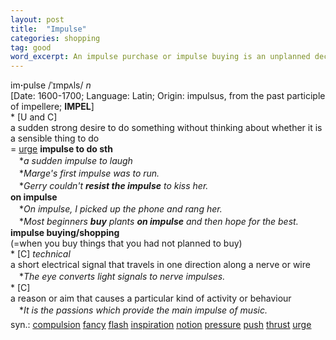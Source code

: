```yaml
---
layout: post
title:  "Impulse"
categories: shopping
tag: good
word_excerpt: An impulse purchase or impulse buying is an unplanned decision to buy a product or service, made just before a purchase.
---
```

<DIV style="MARGIN: 0px 0px 5px">im<B>·</B>pulse /ˈɪmpʌls/ <I>n</I> <BR>[Date: 1600-1700; Language: Latin; Origin: impulsus, from the past participle of impellere; <B>IMPEL</B>]<BR>* [U and C] <BR>a sudden strong desire to do something without thinking about whether it is a sensible thing to do<BR>= <A href="{{ site.baseurl }}/urge"><U>urge</U></A> <B>impulse to do sth</B><BR>　*<I>a sudden impulse to laugh</I><BR>　*<I>Marge's first impulse was to run.</I><BR>　*<I>Gerry couldn't <B>resist the impulse</B> to kiss her.</I><BR><B>on impulse</B><BR>　*<I>On impulse, I picked up the phone and rang her.</I><BR>　*<I>Most beginners <B>buy</B> plants <B>on impulse</B> and then hope for the best.</I><BR><B>impulse buying/shopping</B><BR>(=when you buy things that you had not planned to buy) <BR>* [C] <I>technical</I> <BR>a short electrical signal that travels in one direction along a nerve or wire<BR>　*<I>The eye converts light signals to nerve impulses.</I><BR>* [C] <BR>a reason or aim that causes a particular kind of activity or behaviour<BR>　*<I>It is the passions which provide the main impulse of music.</I></DIV>
<DIV style="MARGIN: 0px 0px 5px">
<DIV style="MARGIN: 4px 0px">syn.: <A href="{{ site.baseurl }}/compulsion"><U>compulsion</U></A> <A href="{{ site.baseurl }}/fancy"><U>fancy</U></A> <A href="{{ site.baseurl }}/flash"><U>flash</U></A> <A href="{{ site.baseurl }}/inspiration"><U>inspiration</U></A> <A href="{{ site.baseurl }}/notion"><U>notion</U></A> <A href="{{ site.baseurl }}/pressure"><U>pressure</U></A> <A href="{{ site.baseurl }}/push"><U>push</U></A> <A href="{{ site.baseurl }}/thrust"><U>thrust</U></A> <A href="{{ site.baseurl }}/urge"><U>urge</U></A></DIV></DIV>
